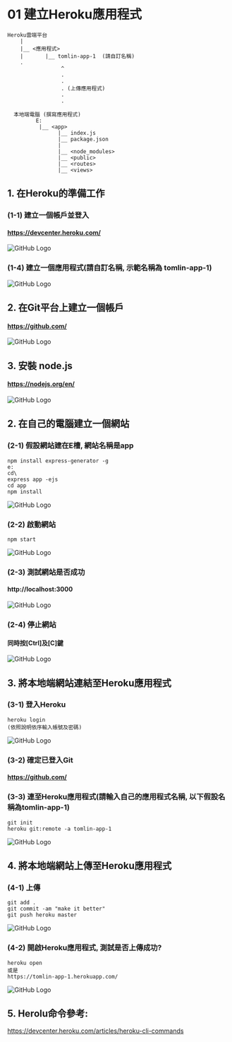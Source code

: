 # 01 建立Heroku應用程式

```                                 
Heroku雲端平台        
    |
    |__ <應用程式>
    |       |__ tomlin-app-1  (請自訂名稱)  
    .                      
                 ^                
                 .
                 .
                 . (上傳應用程式)
                 .
                 .
      
  本地端電腦 (撰寫應用程式)
         E:
          |__ <app>
                |__ index.js
                |__ package.json
                |
                |__ <node_modules>
                |__ <public>
                |__ <routes>
                |__ <views>
```

## 1. 在Heroku的準備工作

### (1-1) 建立一個帳戶並登入

#### https://devcenter.heroku.com/
![GitHub Logo](/imgs/1-1-1.jpg)


### (1-4) 建立一個應用程式(請自訂名稱, 示範名稱為 tomlin-app-1)
![GitHub Logo](/imgs/1-3-2.jpg)


## 2. 在Git平台上建立一個帳戶

#### https://github.com/
![GitHub Logo](/imgs/1-1-2.jpg)


## 3. 安裝 node.js

#### https://nodejs.org/en/
![GitHub Logo](/imgs/1-1-3.jpg)




## 2. 在自己的電腦建立一個網站

### (2-1) 假設網站建在E槽, 網站名稱是app

```
npm install express-generator -g
e:
cd\
express app -ejs
cd app
npm install
```

![GitHub Logo](/imgs/1-2-1.jpg)



### (2-2) 啟動網站

```
npm start
```
![GitHub Logo](/imgs/1-2-2.jpg)



### (2-3) 測試網站是否成功

#### http://localhost:3000
![GitHub Logo](/imgs/1-2-3.jpg)



### (2-4) 停止網站

#### 同時按[Ctrl]及[C]鍵
![GitHub Logo](/imgs/1-2-4.jpg)







## 3. 將本地端網站連結至Heroku應用程式

### (3-1) 登入Heroku
```
heroku login
(依照說明依序輸入帳號及密碼)
```

![GitHub Logo](/imgs/1-4-1.jpg)



### (3-2) 確定已登入Git
#### https://github.com/


### (3-3) 連至Heroku應用程式(請輸入自己的應用程式名稱, 以下假設名稱為tomlin-app-1)
```
git init
heroku git:remote -a tomlin-app-1
```
![GitHub Logo](/imgs/1-4-3.jpg)




## 4. 將本地端網站上傳至Heroku應用程式

### (4-1) 上傳
```
git add .
git commit -am "make it better"
git push heroku master
```

![GitHub Logo](/imgs/1-5-1.jpg)



### (4-2) 開啟Heroku應用程式, 測試是否上傳成功? 
```
heroku open
或是
https://tomlin-app-1.herokuapp.com/
```

![GitHub Logo](/imgs/1-5-2.jpg)





## 5. Herolu命令參考:
https://devcenter.heroku.com/articles/heroku-cli-commands
